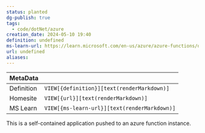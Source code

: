 ```yaml
---
status: planted
dg-publish: true
tags:
  - code/dotNet/azure
creation_date: 2024-05-10 19:40
definition: undefined
ms-learn-url: https://learn.microsoft.com/en-us/azure/azure-functions/dotnet-isolated-process-guide?tabs=windows
url: undefined
aliases: 
---
```


| MetaData   |                                              |
| ---------- | -------------------------------------------- |
| Definition | `VIEW[{definition}][text(renderMarkdown)]`   |
| Homesite   | `VIEW[{url}][text(renderMarkdown)]`          |
| MS Learn   | `VIEW[{ms-learn-url}][text(renderMarkdown)]` |

This is a self-contained application pushed to an azure function instance.
